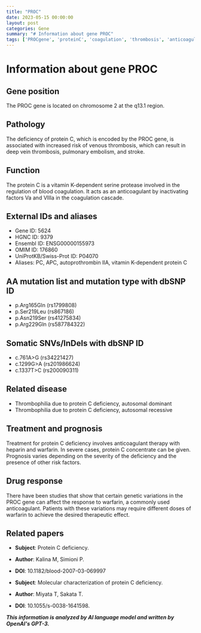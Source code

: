```yaml
---
title: "PROC"
date: 2023-05-15 00:00:00
layout: post
categories: Gene
summary: "# Information about gene PROC"
tags: ['PROCgene', 'proteinC', 'coagulation', 'thrombosis', 'anticoagulanttherapy', 'warfarin', 'geneticvariations', 'drugresponse']
---
```


# Information about gene PROC

## Gene position
The PROC gene is located on chromosome 2 at the q13.1 region.

## Pathology
The deficiency of protein C, which is encoded by the PROC gene, is associated with increased risk of venous thrombosis, which can result in deep vein thrombosis, pulmonary embolism, and stroke.

## Function
The protein C is a vitamin K-dependent serine protease involved in the regulation of blood coagulation. It acts as an anticoagulant by inactivating factors Va and VIIIa in the coagulation cascade.

## External IDs and aliases
- Gene ID: 5624
- HGNC ID: 9379
- Ensembl ID: ENSG00000155973
- OMIM ID: 176860
- UniProtKB/Swiss-Prot ID: P04070
- Aliases: PC, APC, autoprothrombin IIA, vitamin K-dependent protein C

## AA mutation list and mutation type with dbSNP ID
- p.Arg165Gln (rs1799808)
- p.Ser219Leu (rs867186)
- p.Asn219Ser (rs41275834)
- p.Arg229Gln (rs587784322)

## Somatic SNVs/InDels with dbSNP ID
- c.761A>G (rs34221427)
- c.1299G>A (rs201986624)
- c.1337T>C (rs200090311)

## Related disease
- Thrombophilia due to protein C deficiency, autosomal dominant
- Thrombophilia due to protein C deficiency, autosomal recessive

## Treatment and prognosis
Treatment for protein C deficiency involves anticoagulant therapy with heparin and warfarin. In severe cases, protein C concentrate can be given. Prognosis varies depending on the severity of the deficiency and the presence of other risk factors.

## Drug response
There have been studies that show that certain genetic variations in the PROC gene can affect the response to warfarin, a commonly used anticoagulant. Patients with these variations may require different doses of warfarin to achieve the desired therapeutic effect.

## Related papers
- **Subject**: Protein C deficiency.
- **Author**: Kalina M, Simioni P.
- **DOI**: 10.1182/blood-2007-03-069997

- **Subject**: Molecular characterization of protein C deficiency.
- **Author**: Miyata T, Sakata T.
- **DOI**: 10.1055/s-0038-1641598.

**_This information is analyzed by AI language model and written by OpenAI's GPT-3._**